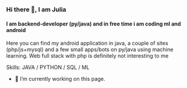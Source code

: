 
### Hi there 👋, I am Julia
#### I am backend-developer (py/java) and in free time i am coding ml and android

Here you can find my android application in java, a couple of sites (php/js+mysql) and a few small apps/bots on py/java using machine learning. Web full stack with php is definitely not interesting to me

Skills: JAVA / PYTHON / SQL / ML

- 🔭 I’m currently working on this page. 





<!--
**tispen/tis is a ✨ _special_ ✨ repository because its `README.md` (this file) appears on your GitHub profile.

Here are some ideas to get you started:

- 🔭 I’m currently working on ...
- 🌱 I’m currently learning ...
- 👯 I’m looking to collaborate on ...
- 🤔 I’m looking for help with ...
- 💬 Ask me about ...
- 📫 How to reach me: ...
- 😄 Pronouns: ...
- ⚡ Fun fact: ...
-->
